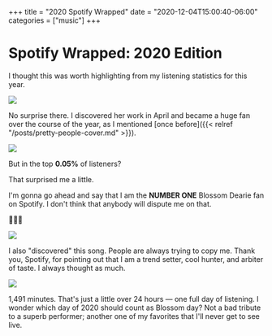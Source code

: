 +++
title = "2020 Spotify Wrapped"
date = "2020-12-04T15:00:40-06:00"
categories = ["music"]
+++
# Spotify Wrapped: 2020 Edition

I thought this was worth highlighting from my listening statistics for this year.

![](https://imagedelivery.net/zJmFZzaNuqC_Q5Caqyu8nQ/tobyblog_images_remote_cloudinary_be17df8a_spbl4.jpg/fit=scale-down,w=780,sharpen=1,f=auto,q=0.9,slow-connection-quality=0.3)

No surprise there. I discovered her work in April and became a huge fan over the course of the year, as I mentioned [once before]({{< relref "/posts/pretty-people-cover.md" >}}). 

![](https://imagedelivery.net/zJmFZzaNuqC_Q5Caqyu8nQ/tobyblog_images_remote_cloudinary_94a2b770_spbl5.jpg/fit=scale-down,w=780,sharpen=1,f=auto,q=0.9,slow-connection-quality=0.3)

But in the top **0.05%** of listeners? 

That surprised me a little. 

I'm gonna go ahead and say that I am the **NUMBER ONE** Blossom Dearie fan on Spotify. I don't think that anybody will dispute me on that.

🌹🤴🏻

![](https://imagedelivery.net/zJmFZzaNuqC_Q5Caqyu8nQ/tobyblog_images_remote_cloudinary_dc924937_spbl6.jpg/fit=scale-down,w=780,sharpen=1,f=auto,q=0.9,slow-connection-quality=0.3)

I also "discovered" this song. People are always trying to copy me. Thank you, Spotify, for pointing out that I am a trend setter, cool hunter, and arbiter of taste. I always thought as much.

![](https://imagedelivery.net/zJmFZzaNuqC_Q5Caqyu8nQ/tobyblog_images_remote_cloudinary_38d51be8_spbl7.jpg/fit=scale-down,w=780,sharpen=1,f=auto,q=0.9,slow-connection-quality=0.3)

1,491 minutes. That's just a little over 24 hours — one full day of listening. I wonder which day of 2020 should count as Blossom day? Not a bad tribute to a superb performer; another one of my favorites that I'll never get to see live. 